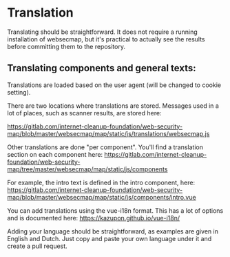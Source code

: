 # Translation

Translating should be straightforward. It does not require a running installation of websecmap, but it's practical
to actually see the results before committing them to the repository.


## Translating components and general texts:
Translations are loaded based on the user agent (will be changed to cookie setting).

There are two locations where translations are stored. Messages used in a lot of places, such as scanner 
results, are stored here:

https://gitlab.com/internet-cleanup-foundation/web-security-map/blob/master/websecmap/map/static/js/translations/websecmap.js


Other translations are done "per component". You'll find a translation section on each component here:
https://gitlab.com/internet-cleanup-foundation/web-security-map/tree/master/websecmap/map/static/js/components


For example, the intro text is defined in the intro component, here:
https://gitlab.com/internet-cleanup-foundation/web-security-map/blob/master/websecmap/map/static/js/components/intro.vue


You can add translations using the vue-i18n format. This has a lot of options and is documented here:
https://kazupon.github.io/vue-i18n/


Adding your language should be straightforward, as examples are given in English and Dutch. Just copy and 
paste your own language under it and create a pull request.

